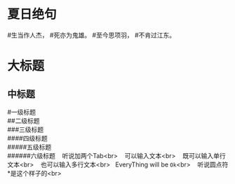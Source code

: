 夏日绝句
=============
#生当作人杰，
#死亦为鬼雄。
#至今思项羽，
#不肯过江东。

大标题
==========
中标题
-----------

#一级标题  
##二级标题  
###三级标题  
####四级标题  
#####五级标题  
######六级标题
    听说加两个Tab\<br> 
    可以输入文本\<br> 
    既可以输入单行文本\<br> 
    也可以输入多行文本\<br> 
    EveryThing will be `Ok`\<br> 
    听说圆点符*是这个样子的\<br> 
